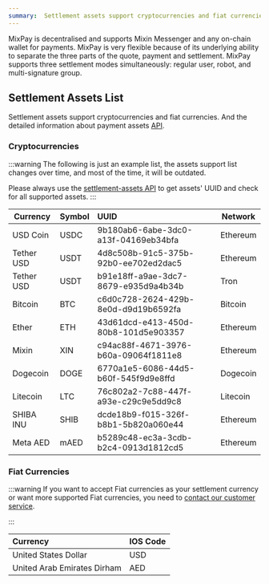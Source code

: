 ```yaml
---
summary:  Settlement assets support cryptocurrencies and fiat currencies.
---
```


MixPay is decentralised and supports Mixin Messenger and any on-chain wallet for payments. MixPay is very flexible because of its underlying ability to separate the three parts of the quote, payment and settlement. MixPay supports three settlement modes simultaneously: regular user, robot, and multi-signature group.

## Settlement Assets List

Settlement assets support cryptocurrencies and fiat currencies. And the detailed information about payment assets [API](https://developers.mixpay.me/api/assets/settlement-assets).

### **Cryptocurrencies**



:::warning
The following is just an example list, the assets support list changes over time, and most of the time, it will be outdated. 

Please always use the [settlement-assets API](https://developers.mixpay.me/api/assets/settlement-assets) to get assets' UUID and check for all supported assets.
:::



| Currency | Symbol | UUID | Network |
| --- | --- | :-- | --- |
| USD Coin | USDC | 9b180ab6-6abe-3dc0-a13f-04169eb34bfa | Ethereum |
| Tether USD | USDT | 4d8c508b-91c5-375b-92b0-ee702ed2dac5 | Ethereum |
| Tether USD | USDT | b91e18ff-a9ae-3dc7-8679-e935d9a4b34b | Tron |
| Bitcoin | BTC | c6d0c728-2624-429b-8e0d-d9d19b6592fa | Bitcoin |
| Ether | ETH | 43d61dcd-e413-450d-80b8-101d5e903357 | Ethereum |
| Mixin | XIN | c94ac88f-4671-3976-b60a-09064f1811e8 | Ethereum |
| Dogecoin | DOGE | 6770a1e5-6086-44d5-b60f-545f9d9e8ffd | Dogecoin |
| Litecoin | LTC | 76c802a2-7c88-447f-a93e-c29c9e5dd9c8 | Litecoin |
| SHIBA INU | SHIB | dcde18b9-f015-326f-b8b1-5b820a060e44 | Ethereum |
| Meta AED | mAED | b5289c48-ec3a-3cdb-b2c4-0913d1812cd5 | Ethereum |

### **Fiat Currencies**



:::warning
If you want to accept Fiat currencies as your settlement currency or want more supported Fiat currencies, you need to [contact our customer service](https://developers.mixpay.me/guides/contact-customer-service).

:::



| Currency | IOS Code |
| :-- | --- |
| United States Dollar | USD |
| United Arab Emirates Dirham | AED |
